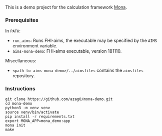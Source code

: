 This is a demo project for the calculation framework [Mona](https://github.com/azag0/mona).

### Prerequisites

In `PATH`:

- `run_aims`: Runs FHI-aims, the executable may be specified by the `AIMS` environment variable.
- `aims-mona-demo`: FHI-aims executable, version 181110.

Miscellaneous:

- `<path to aims-mona-demo>/../aimsfiles` contains the `aimsfiles` repository.

### Instructions

```
git clone https://github.com/azag0/mona-demo.git
cd mona-demo
python3 -m venv venv
source venv/bin/activate
pip install -r requirements.txt
export MONA_APP=mona_demo:app
mona init
make
```
